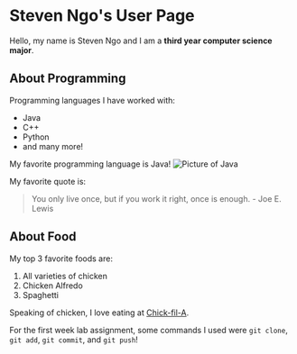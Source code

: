 # Steven Ngo's User Page
Hello, my name is Steven Ngo and I am a **third year computer science major**.

## About Programming
Programming languages I have worked with:
* Java
* C++
* Python
* and many more!
  
My favorite programming language is Java!
![Picture of Java](javapic.avif)

My favorite quote is: 
> You only live once, but if you work it right, once is enough. - Joe E. Lewis

## About Food
My top 3 favorite foods are:
1.  All varieties of chicken
2.  Chicken Alfredo
3.  Spaghetti

Speaking of chicken, I love eating at [Chick-fil-A](https://www.chick-fil-a.com/).

For the first week lab assignment, some commands I used were `git clone`, `git add`, `git commit`, and `git push`!
